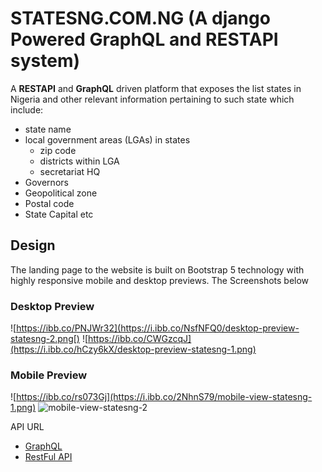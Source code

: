 # STATESNG.COM.NG (A django Powered GraphQL and RESTAPI system)

A **RESTAPI** and **GraphQL** driven platform that exposes the list states in Nigeria and other relevant information pertaining to such state which include:
- state name
- local government areas (LGAs) in states
  - zip code
  - districts within LGA
  - secretariat HQ
- Governors
- Geopolitical zone
- Postal code
- State Capital etc

## Design
The landing page to the website is built on Bootstrap 5 technology with highly responsive mobile and desktop previews. The
Screenshots below
### Desktop Preview
![https://ibb.co/PNJWr32](https://i.ibb.co/NsfNFQ0/desktop-preview-statesng-2.png[)
![https://ibb.co/CWGzcqJ](https://i.ibb.co/hCzy6kX/desktop-preview-statesng-1.png)

### Mobile Preview
![https://ibb.co/rs073Gj](https://i.ibb.co/2NhnS79/mobile-view-statesng-1.png)
<img src="https://i.ibb.co/N9sYQYJ/mobile-view-statesng-2.png" alt="mobile-view-statesng-2" border="0">

API URL
- [GraphQL](https://statesng.com.ng/pages/api/graphql/)
- [RestFul API](https://statesng.com.ng/pages/api/restapi/)
